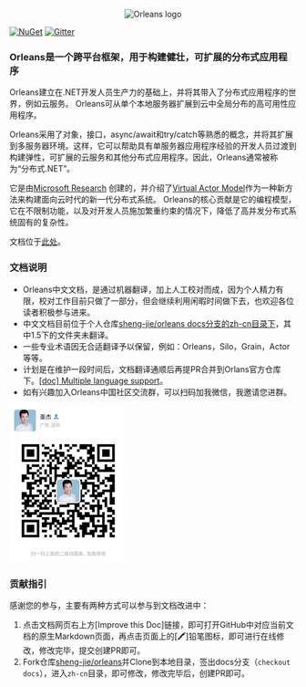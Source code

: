 <p align="center">
  <image src="https://raw.githubusercontent.com/dotnet/orleans/gh-pages/assets/logo_full.png" alt="Orleans logo" width="600px">
</p>

[![NuGet](https://img.shields.io/nuget/v/Microsoft.Orleans.Core.svg?style=flat)](http://www.nuget.org/profiles/Orleans)
[![Gitter](https://badges.gitter.im/Join%20Chat.svg)](https://gitter.im/dotnet/orleans?utm_source=badge&utm_medium=badge&utm_campaign=pr-badge)

### Orleans是一个跨平台框架，用于构建健壮，可扩展的分布式应用程序

Orleans建立在.NET开发人员生产力的基础上，并将其带入了分布式应用程序的世界，例如云服务。 Orleans可从单个本地服务器扩展到云中全局分布的高可用性应用程序。

Orleans采用了对象，接口，async/await和try/catch等熟悉的概念，并将其扩展到多服务器环境。这样，它可以帮助具有单服务器应用程序经验的开发人员过渡到构建弹性，可扩展的云服务和其他分布式应用程序。因此，Orleans通常被称为“分布式.NET”。

它是由[Microsoft Research](http://research.microsoft.com/projects/orleans/) 创建的，并介绍了[Virtual Actor Model](http://research.microsoft.com/apps/pubs/default.aspx?id=210931)作为一种新方法来构建面向云时代的新一代分布式系统。 Orleans的核心贡献是它的编程模型，它在不限制功能，以及对开发人员施加繁重约束的情况下，降低了高并发分布式系统固有的复杂性。

文档位于[此处](Documentation/index.md)。


### 文档说明
* Orleans中文文档，是通过机器翻译，加上人工校对而成，因为个人精力有限，校对工作目前只做了一部分，但会继续利用闲暇时间做下去，也欢迎各位读者积极参与进来。
* 中文文档目前位于个人仓库[sheng-jie/orleans docs分支的zh-cn目录下](https://github.com/sheng-jie/orleans/tree/docs/zh-cn)，其中1.5下的文件夹未翻译。
* 一些专业术语因无合适翻译予以保留，例如：Orleans，Silo，Grain，Actor 等等。
* 计划是在维护一段时间后，文档翻译通顺后再提PR合并到Orlans官方仓库下。[[doc] Multiple language support](https://github.com/dotnet/orleans/issues/6075)。
* 如有兴趣加入Orleans中国社区交流群，可以扫码加我微信，我邀请您进群。

![](./images/weixin.jpg)

### 贡献指引
感谢您的参与，主要有两种方式可以参与到文档改进中：
1. 点击文档网页右上方[Improve this Doc]链接，即可打开GitHub中对应当前文档的原生Markdown页面，再点击页面上的[🖍]铅笔图标，即可进行在线修改，修改完毕，提交创建PR即可。
2. Fork仓库[sheng-jie/orleans](https://github.com/sheng-jie/orleans)并Clone到本地目录，签出docs分支（`checkout docs`），进入`zh-cn`目录，即可修改，修改完毕后，创建PR即可。
